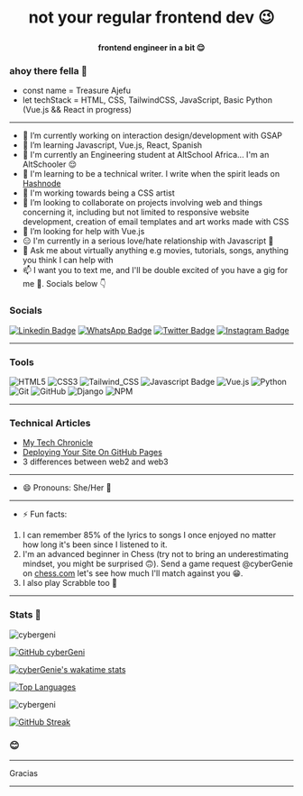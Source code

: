 # <p align="center">not your regular frontend dev 😉</p>
#### <p align="center">frontend engineer in a bit 😌</p>
### ahoy there fella 👋

- const name = Treasure Ajefu
- let techStack = HTML, CSS, TailwindCSS, JavaScript, Basic Python (Vue.js && React in progress)

***
- 🔭 I’m currently working on interaction design/development with GSAP
- 🌱 I’m learning Javascript,  Vue.js, React, Spanish
- 🏢 I'm currently an Engineering student at AltSchool Africa... I'm an AltSchooler 😌
- 📝 I'm learning to be a technical writer. I write when the spirit leads on [Hashnode](https://cybergenie.hashnode.dev)
- 🎨 I'm working towards being a CSS artist
- 👯 I’m looking to collaborate on projects involving web and things concerning it, including but not limited to responsive website development, creation of email templates and art works made with CSS
- 🤔 I’m looking for help with Vue.js
- 😑 I'm currently in a serious love/hate relationship with Javascript 🥲
- 💬 Ask me about virtually anything e.g movies, tutorials, songs, anything you think I can help with
- 📫 I want you to text me, and I'll be double excited of you have a gig for me 🙂. Socials below 👇

### Socials 

[![Linkedin Badge](https://img.shields.io/badge/-Treasure_A.-0e76a8?style=flat&labelColor=0e76a8&logo=linkedin&logoColor=white)](https://www.linkedin.com/in/treasure-ajefu)
[![WhatsApp Badge](https://img.shields.io/badge/-@cyberGenie-43D854?style=flat&labelColor=43D854&logo=whatsapp&logoColor=white)](https://wa.me/2349098746099?text=Hi%20Treasure,%20I%20found%20your%20link%20on%20your%20GitHub%20profile,%20care%20for%20a%20little%20chit-chat?%20My%20name%20is%20%20%20) 
[![Twitter Badge](https://img.shields.io/badge/-@cyberGenie-1ca0f1?style=flat&labelColor=1ca0f1&logo=twitter&logoColor=white)](https://twitter.com/cybergenie_) 
[![Instagram Badge](https://img.shields.io/badge/-@cyberGenie-e84393?style=flat&labelColor=e84393&logo=instagram&logoColor=white)](https://instagram.com/cybergenie_) 

***
### Tools 

![HTML5](https://img.shields.io/badge/html5-%23E34F26.svg?style=for-the-badge&logo=html5&logoColor=white)
![CSS3](https://img.shields.io/badge/css3-%231572B6.svg?style=for-the-badge&logo=css3&logoColor=white)
![Tailwind_CSS](https://img.shields.io/badge/Tailwind_CSS-38B2AC?style=for-the-badge&logo=tailwind-css&logoColor=white)
![Javascript Badge](https://img.shields.io/badge/-Javascript-F0DB4F?style=for-the-badge&labelColor=F0DB4F&logo=javascript&logoColor=black) 
![Vue.js](https://img.shields.io/badge/Vue-41b883?style=for-the-badge&logo=vue.js&logoColor=white)
![Python](https://img.shields.io/badge/python-3670A0?style=for-the-badge&logo=python&logoColor=ffdd54)
![Git](https://img.shields.io/badge/git-%23F05033.svg?style=for-the-badge&logo=git&logoColor=white)
![GitHub](https://img.shields.io/badge/github-%23121011.svg?style=for-the-badge&logo=github&logoColor=white)
![Django](https://img.shields.io/badge/django-%23092E20.svg?style=for-the-badge&logo=django&logoColor=white)
![NPM](https://img.shields.io/badge/NPM-%23000000.svg?style=for-the-badge&logo=npm&logoColor=white)

***

### Technical Articles
- [My Tech Chronicle](https://cybergenie.hashnode.dev/my-tech-chronicle)
- [Deploying Your Site On GitHub Pages](https://cybergenie.hashnode.dev/deploying-your-website-using-github-pages)
- 3 differences between web2 and web3



*** 
- 😄 Pronouns: She/Her 👧
***
- ⚡ Fun facts: 
1. I can remember 85% of the lyrics to songs I once enjoyed no matter how long it's been since I listened to it.
2. I'm an advanced beginner in Chess (try not to bring an underestimating mindset, you might be surprised 🙃). Send a game request @cyberGenie on [chess.com](https://chess.com/members/cybergenie) let's see how much I'll match against you 😁.
3. I also play Scrabble too 🌚

***
### Stats 🤩

  <img src="https://komarev.com/ghpvc/?username=cybergeni" alt="cybergeni" />
  
  [![GitHub cyberGeni](https://img.shields.io/github/followers/cybergeni?label=Follow%20me&style=flat)](https://github.com/cybergeni)
  
  [![cyberGenie's wakatime stats](https://github-readme-stats.vercel.app/api/wakatime?username=cybergenie&layout=compact&theme=solarized-dark&hide_border=true)](https://github.com/anuraghazra/github-readme-stats)
 
  [![Top Languages](https://github-readme-stats.vercel.app/api/top-langs/?username=cybergeni&layout=compact&theme=solarized-dark&hide_border=true)](https://github.com/cybergeni/)
  
  <img src="https://github-readme-stats.vercel.app/api?username=cybergeni&show_icons=true&theme=solarized-dark&hide_border=true" alt="cybergeni" />

  [![GitHub Streak](http://github-readme-streak-stats.herokuapp.com?user=CyberGeni&show_icons=true&theme=solarized-dark&hide_border=true&date_format=M%20j%5B%2C%20Y%5D)](https://git.io/streak-stats)

### 😊

***

Gracias

***
